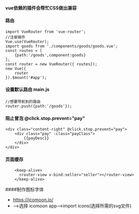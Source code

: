 #### vue依赖的插件会帮忙CSS做出兼容
#### 路由
```
import VueRouter from 'vue-router';
//注册插件
Vue.use(VueRouter);
import goods from './components/goods/goods.vue';
const routes = [
    {path:'/goods',component:goods}
];
const router = new VueRouter({ routes});
new Vue({
    router
}).$mount('#app');
```
#### 设置默认路由 main.js
```
//想要导航到的路由
router.push({path:'/goods'});
```

#### 阻止冒泡 @click.stop.prevent="pay"
```
<div class="content-right" @click.stop.prevent="pay">
    <div class="pay" :class="payClass">
        {{payDesc}}
    </div>
</div>
```
#### 页面缓存
```
    <keep-alive>
      <router-view v-bind:seller="seller"></router-view>
    </keep-alive>
```
####制作图标字体
* https://icomoon.io/
* -->选择 icomoon app-->import icons(选择所需的svg文件)

